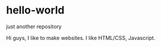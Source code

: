 # hello-world
just another repository

Hi guys,
I like to make websites. I like HTML/CSS, Javascript.
